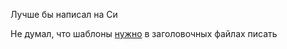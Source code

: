 Лучше бы написал на Си

Не думал, что шаблоны [нужно](https://isocpp.org/wiki/faq/templates#templates-defn-vs-decl) в заголовочных файлах писать
